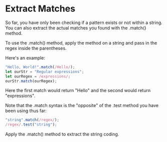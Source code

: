 # Extract Matches

So far, you have only been checking if a pattern exists or not within a string. You can also extract the actual matches you found with the .match() method.

To use the .match() method, apply the method on a string and pass in the regex inside the parentheses.

Here's an example:

```js
"Hello, World!".match(/Hello/);
let ourStr = "Regular expressions";
let ourRegex = /expressions/;
ourStr.match(ourRegex);
```

Here the first match would return "Hello" and the second would return "expressions".

Note that the .match syntax is the "opposite" of the .test method you have been using thus far:

```js
"string".match(/regex/);
/regex/.test("string");
```

Apply the .match() method to extract the string coding.
